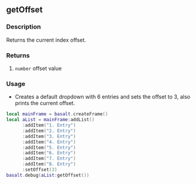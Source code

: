 ## getOffset

### Description

Returns the current index offset.

### Returns

1. `number` offset value

### Usage

* Creates a default dropdown with 6 entries and sets the offset to 3, also prints the current offset.

```lua
local mainFrame = basalt.createFrame()
local aList = mainFrame:addList()
      :addItem("1. Entry")
      :addItem("2. Entry")
      :addItem("3. Entry")
      :addItem("4. Entry")
      :addItem("5. Entry")
      :addItem("6. Entry")
      :addItem("7. Entry")
      :addItem("8. Entry")
      :setOffset(3)
basalt.debug(aList:getOffset())
```
